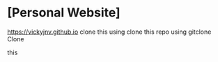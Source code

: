 # [Personal Website]
https://vickyjnv.github.io
clone this
using
clone this repo using gitclone
Clone

this
